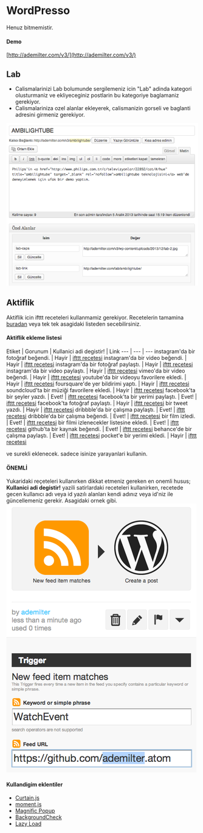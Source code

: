 # WordPresso
Henuz bitmemistir.

#### Demo
[http://ademilter.com/v3/](http://ademilter.com/v3/)


## Lab
* Calismalarinizi Lab bolumunde sergilemeniz icin "Lab" adinda kategori olusturmaniz ve ekliyeceginiz postlarin bu kategoriye baglamaniz gerekiyor.
* Calismalariniza ozel alanlar ekleyerek, calismanizin gorseli ve baglanti adresini girmeniz gerekiyor.

![lab icin gorsel ekleme](/other/lab-add-item.png)


## Aktiflik
Aktiflik icin ifttt receteleri kullanmamiz gerekiyor.
Recetelerin tamamina [buradan](https://ifttt.com/p/ademilter) veya tek tek asagidaki listeden secebilirsiniz.

#### Aktiflik ekleme listesi

Etiket | Gorunum | Kullanici adi degistir! | Link
--- | --- | ---
instagram'da bir fotoğraf beğendi. | Hayir | [ifttt recetesi](#)
instagram'da bir video beğendi. | Hayir | [ifttt recetesi](#)
instagram'da bir fotoğraf paylaştı. | Hayir | [ifttt recetesi](#)
instagram'da bir video paylaştı. | Hayir | [ifttt recetesi](#)
vimeo'da bir video beğendi. | Hayir | [ifttt recetesi](#)
youtube'da bir videoyu favorilere ekledi. | Hayir | [ifttt recetesi](#)
foursquare'de yer bildirimi yaptı. | Hayir | [ifttt recetesi](#)
soundcloud'ta bir müziği favorilere ekledi. | Hayir | [ifttt recetesi](#)
facebook'ta bir şeyler yazdı. | Evet! | [ifttt recetesi](#)
facebook'ta bir yerimi paylaştı. | Evet! | [ifttt recetesi](#)
facebook'ta fotoğraf paylaştı. | Hayir | [ifttt recetesi](#)
bir tweet yazdı. | Hayir | [ifttt recetesi](#)
dribbble'da bir çalışma paylaştı. | Evet! | [ifttt recetesi](#)
dribbble'da bir çalışma beğendi. | Evet! | [ifttt recetesi](#)
bir film izledi. | Evet! | [ifttt recetesi](#)
bir filmi izlenecekler listesine ekledi. | Evet! | [ifttt recetesi](#)
github'ta bir kaynak beğendi. | Evet! | [ifttt recetesi](#)
behance'de bir çalışma paylaştı. | Evet! | [ifttt recetesi](#)
pocket'e bir yerimi ekledi. | Hayir | [ifttt recetesi](#)

ve surekli eklenecek. sadece isinize yarayanlari kullanin.

#### ÖNEMLİ
Yukaridaki reçeteleri kullanırken dikkat etmeniz gereken en onemli husus; **Kullanici adi degistir!** yazili satirlardaki receteleri kullanirken, recetede gecen kullanıcı adı veya id yazılı alanları kendi adınız veya id'niz ile güncellemeniz gerekir. Asagidaki ornek gibi.
![ifttt kullanici adini degistirmeyi unutmayin](/other/ifttt-id-change.png)


#### Kullandigim eklentiler
* [Curtain.js](https://github.com/Victa/curtain.js)
* [moment.js](https://github.com/moment/moment/)
* [Magnific Popup](http://dimsemenov.com/plugins/magnific-popup/)
* [BackgroundCheck](http://kennethcachia.com/background-check)
* [Lazy Load](http://www.appelsiini.net/projects/lazyload)
